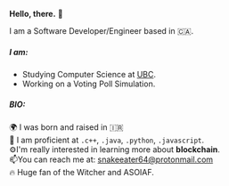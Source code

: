 <strong>Hello, there.</strong> 👋 

I am a Software Developer/Engineer based in :canada:.
##### I am:
- Studying Computer Science at [UBC](https://github.com/ubc).
- Working on a Voting Poll Simulation.

##### BIO:
🌍 I was born and raised in :iran:<br>
:100: I am proficient at `.c++`, `.java`, `.python`, `.javascript`.<br>
⚙️I'm really interested in learning more about <strong>blockchain</strong>.<br>
📫You can reach me at: [snakeeater64@protonmail.com](snakeeater64@protonmail.com)<br>
:fire: Huge fan of the Witcher and ASOIAF.
